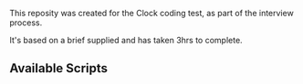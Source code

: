 This reposity was created for the Clock coding test, as part of the interview process.

It's based on a brief supplied and has taken 3hrs to complete.

## Available Scripts
